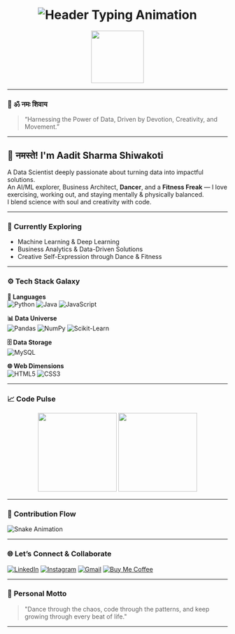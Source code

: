 <h1 align="center">
  <img src="https://readme-typing-svg.demolab.com?font=Poppins&size=38&duration=4000&weight=600&color=6366F1&center=true&vCenter=true&width=900&lines=Welcome+%F0%9F%93%9B;Aadit+Sharma+Shiwakoti;Data+Scientist+%E2%9A%99%EF%B8%8F+%7C+AI%2FML+%F0%9F%A7%A0+%7C+Business+Architect+%F0%9F%92%BC+%7C+Movement+Artist+%F0%9F%92%83%EF%B8%8F+%7C+Fitness+Freak+%F0%9F%8F%8B%EF%B8%8F;Building+Intelligent+Solutions+Through+Data+%F0%9F%93%8A" alt="Header Typing Animation" />
</h1>

<div align="center">
  <img src="https://media.giphy.com/media/v1.Y2lkPTc5MGI3NjExNGh4eG16OTExYmU2d3V5eG4waHd6ZWs3eGd2MGtxYjRhN2VtMWJvNSZlcD12MV9naWZzX3NlYXJjaCZjdD1n/3o7aCUQzaUjWk3T0eU/giphy.gif" width="120"/>
</div>

---

### 🙏 ॐ नमः शिवाय
> “Harnessing the Power of Data, Driven by Devotion, Creativity, and Movement.”

---

## 👋 नमस्ते! I'm Aadit Sharma Shiwakoti

A Data Scientist deeply passionate about turning data into impactful solutions.  
An AI/ML explorer, Business Architect, **Dancer**, and a **Fitness Freak** — I love exercising, working out, and staying mentally & physically balanced.  
I blend science with soul and creativity with code.

---

### 🔭 **Currently Exploring**
- Machine Learning & Deep Learning
- Business Analytics & Data-Driven Solutions
- Creative Self-Expression through Dance & Fitness

---

### ⚙️ **Tech Stack Galaxy**

**🌌 Languages**  
![Python](https://img.shields.io/badge/-Python-3776AB?style=for-the-badge&logo=python&logoColor=white)
![Java](https://img.shields.io/badge/-Java-007396?style=for-the-badge&logo=java&logoColor=white)
![JavaScript](https://img.shields.io/badge/-JavaScript-F7DF1E?style=for-the-badge&logo=javascript&logoColor=black)

**📊 Data Universe**  
![Pandas](https://img.shields.io/badge/-Pandas-150458?style=for-the-badge&logo=pandas&logoColor=white)
![NumPy](https://img.shields.io/badge/-NumPy-013243?style=for-the-badge&logo=numpy&logoColor=white)
![Scikit-Learn](https://img.shields.io/badge/-Scikit--Learn-F7931E?style=for-the-badge&logo=scikit-learn&logoColor=white)

**🗄️ Data Storage**  
![MySQL](https://img.shields.io/badge/-MySQL-4479A1?style=for-the-badge&logo=mysql&logoColor=white)

**🌐 Web Dimensions**  
![HTML5](https://img.shields.io/badge/-HTML5-E34F26?style=for-the-badge&logo=html5&logoColor=white)
![CSS3](https://img.shields.io/badge/-CSS3-1572B6?style=for-the-badge&logo=css3&logoColor=white)

---

### 📈 **Code Pulse**

<div align="center">
  <img height="180em" src="https://github-readme-stats.vercel.app/api?username=aadit1011&show_icons=true&theme=radical&count_private=true&include_all_commits=true"/>
  <img height="180em" src="https://github-readme-stats.vercel.app/api/top-langs/?username=aadit1011&layout=compact&theme=radical"/>
</div>

---

### 🐍 **Contribution Flow**
![Snake Animation](https://raw.githubusercontent.com/aadit1011/aadit1011/output/github-contribution-grid-snake.svg)

---

### 🌐 **Let’s Connect & Collaborate**

[![LinkedIn](https://img.shields.io/badge/-LinkedIn-0A66C2?style=for-the-badge&logo=linkedin)](https://www.linkedin.com/in/aadit-sharma-a74463279)
[![Instagram](https://img.shields.io/badge/-Instagram-E4405F?style=for-the-badge&logo=instagram)](https://instagram.com/aaditsharma_shiwakoti)
[![Gmail](https://img.shields.io/badge/-Gmail-EA4335?style=for-the-badge&logo=gmail)](mailto:vardanshiwakoti123@gmail.com)
[![Buy Me Coffee](https://img.shields.io/badge/-Buy_Me_Coffee-FFDD00?style=for-the-badge&logo=buymeacoffee)](https://www.buymeacoffee.com/aaditsharma)

---

### 🌟 **Personal Motto**

> "Dance through the chaos, code through the patterns, and keep growing through every beat of life."

---

